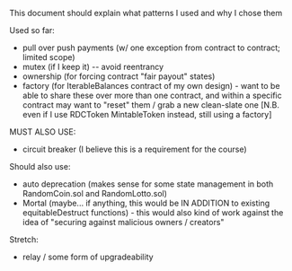 This document should explain what patterns I used and why I chose them

Used so far:

* pull over push payments (w/ one exception from contract to contract; limited scope)
* mutex (if I keep it) -- avoid reentrancy
* ownership (for forcing contract "fair payout" states)
* factory (for IterableBalances contract of my own design) - want to be able to share these over more than one contract, and within a specific contract may want to "reset" them / grab a new clean-slate one [N.B. even if I use RDCToken MintableToken instead, still using a factory]

MUST ALSO USE:
* circuit breaker (I believe this is a requirement for the course)

Should also use:
* auto deprecation (makes sense for some state management in both RandomCoin.sol and RandomLotto.sol)
* Mortal (maybe... if anything, this would be IN ADDITION to existing equitableDestruct functions) - this would also kind of work against the idea of "securing against malicious owners / creators"

Stretch:
* relay / some form of upgradeability
